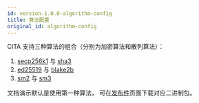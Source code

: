 ```yaml
---
id: version-1.0.0-algorithm-config
title: 算法配置
original_id: algorithm-config
---
```


CITA 支持三种算法的组合（分别为加密算法和散列算法）：

1. [secp256k1](https://en.bitcoin.it/wiki/Secp256k1) 与 [sha3](https://en.wikipedia.org/wiki/SHA-3)
2. [ed25519](https://ed25519.cr.yp.to/) 与 [blake2b](https://en.wikipedia.org/wiki/BLAKE_(hash_function))
3. [sm2](https://zh.wikipedia.org/wiki/SM2) 与 [sm3](https://zh.wikipedia.org/wiki/SM3)

文档演示默认是使用第一种算法， 可在[发布件](https://github.com/cryptape/cita/releases)页面下载对应二进制包。